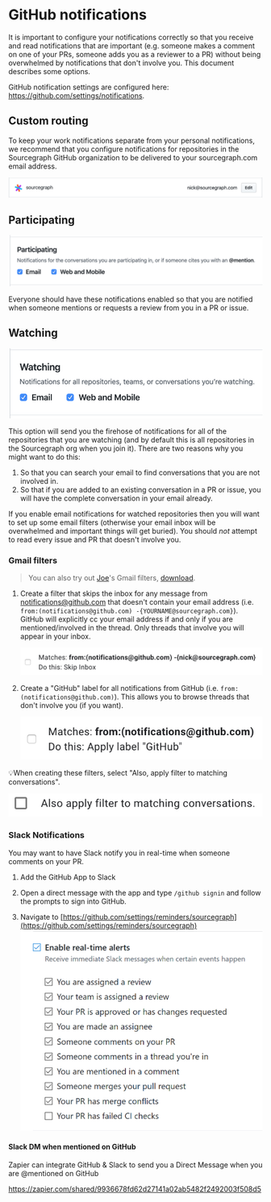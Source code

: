 # GitHub notifications

It is important to configure your notifications correctly so that you receive and read notifications that are important (e.g. someone makes a comment on one of your PRs, someone adds you as a reviewer to a PR) without being overwhelmed by notifications that don't involve you. This document describes some options.

GitHub notification settings are configured here: https://github.com/settings/notifications.

## Custom routing

To keep your work notifications separate from your personal notifications, we recommend that you configure notifications for repositories in the Sourcegraph GitHub organization to be delivered to your sourcegraph.com email address.

![custom routing](custom-routing.png)

## Participating

![participating](participating.png)

Everyone should have these notifications enabled so that you are notified when someone mentions or requests a review from you in a PR or issue.

## Watching

![watching](watching.png)

This option will send you the firehose of notifications for all of the repositories that you are watching (and by default this is all repositories in the Sourcegraph org when you join it). There are two reasons why you might want to do this:

1. So that you can search your email to find conversations that you are not involved in.
2. So that if you are added to an existing conversation in a PR or issue, you will have the complete conversation in your email already.

If you enable email notifications for watched repositories then you will want to set up some email filters (otherwise your email inbox will be overwhelmed and important things will get buried). You should _not_ attempt to read every issue and PR that doesn't involve you.

### Gmail filters

> You can also try out [Joe](../../../../team/index.md#joe-chen)'s Gmail filters, [download](https://storage.googleapis.com/sourcegraph-assets/joe-chen-gmail-filters.xml).

1. Create a filter that skips the inbox for any message from notifications@github.com that doesn't contain your email address (i.e. `from:(notifications@github.com) -{YOURNAME@sourcegraph.com}`). GitHub will explicitly cc your email address if and only if you are mentioned/involved in the thread. Only threads that involve you will appear in your inbox.

   ![skip inbox filter example](gmail-filter-skip-inbox.png)

2. Create a "GitHub" label for all notifications from GitHub (i.e. `from:(notifications@github.com)`). This allows you to browse threads that don't involve you (if you want).

   ![GitHub label filter example](gmail-filter-github-label.png)

💡When creating these filters, select "Also, apply filter to matching conversations".

![Apply filter to matching conversations](gmail-apply-filter-to-matching-conversations.png)

### Slack Notifications

You may want to have Slack notify you in real-time when someone comments on your PR.

1. Add the GitHub App to Slack

2. Open a direct message with the app and type `/github signin` and follow the prompts to sign into GitHub.

3. Navigate to [https://github.com/settings/reminders/sourcegraph](https://github.com/settings/reminders/sourcegraph)
   ![Real-time Notifications](real-time.png)

#### Slack DM when mentioned on GitHub

Zapier can integrate GitHub & Slack to send you a Direct Message when you are @mentioned on GitHub

https://zapier.com/shared/9936678fd62d27141a02ab5482f2492003f508d5
